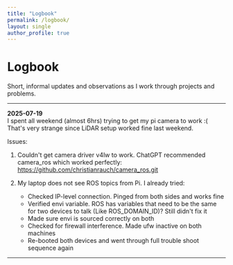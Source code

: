 ```yaml
---
title: "Logbook"
permalink: /logbook/
layout: single
author_profile: true
---
```


# Logbook

Short, informal updates and observations as I work through projects and problems.

---

**2025-07-19**  
I spent all weekend (almost 6hrs) trying to get my pi camera to work :(
That's very strange since LiDAR setup worked fine last weekend.

Issues:
1) Couldn't get camera driver v4lw to work. ChatGPT recommended camera_ros which worked perfectly: https://github.com/christianrauch/camera_ros.git

2) My laptop does not see ROS topics from Pi. I already tried:
    - Checked IP-level connection. Pinged from both sides and works fine
    - Verified envi variable. ROS has variables that need to be the same for two devices to talk (Like ROS_DOMAIN_ID)? Still didn't fix it
    - Made sure envi is sourced correctly on both
    - Checked for firewall interference. Made ufw inactive on both machines
    - Re-booted both devices and went through full trouble shoot sequence again
---

